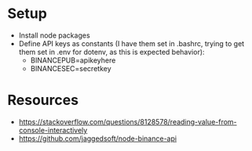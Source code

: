 # Setup
* Install node packages
* Define API keys as constants (I have them set in .bashrc, trying to get them set in .env for dotenv, as this is expected behavior):
  * BINANCEPUB=apikeyhere
  * BINANCESEC=secretkey

# Resources
* https://stackoverflow.com/questions/8128578/reading-value-from-console-interactively
* https://github.com/jaggedsoft/node-binance-api
